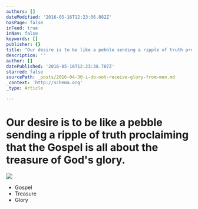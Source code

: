```yaml
---
authors: []
dateModified: '2016-05-16T12:23:06.882Z'
hasPage: false
inFeed: true
inNav: false
keywords: []
publisher: {}
title: "Our desire is to be like a pebble sending a ripple of truth proclaiming that the Gospel is all about the treasure of God's glory."
description: ''
author: []
datePublished: '2016-05-16T12:23:38.707Z'
starred: false
sourcePath: _posts/2016-04-30-i-do-not-receive-glory-from-men.md
_context: 'http://schema.org'
_type: Article

---
```

# Our desire is to be like a pebble sending a ripple of truth proclaiming that the Gospel is all about the treasure of God's glory.
![](https://the-grid-user-content.s3-us-west-2.amazonaws.com/9a2b079a-e0a4-4575-a67a-fd92aa57a78b.jpg)

* Gospel
* Treasure
* Glory